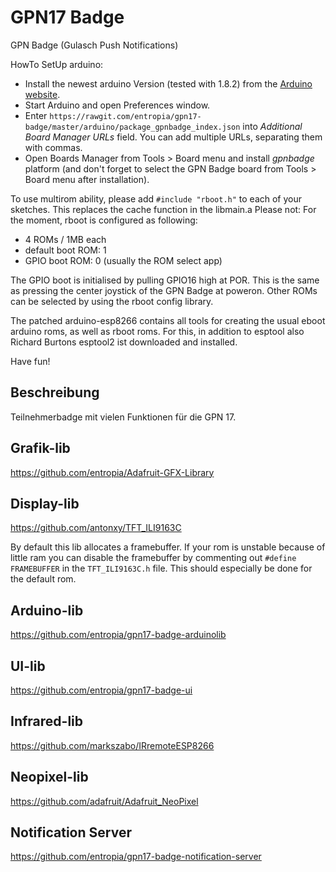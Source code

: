 # GPN17 Badge
GPN Badge (Gulasch Push Notifications)

HowTo SetUp arduino:
- Install the newest arduino Version (tested with 1.8.2) from the [Arduino website](http://www.arduino.cc/en/main/software).
- Start Arduino and open Preferences window.
- Enter ```https://rawgit.com/entropia/gpn17-badge/master/arduino/package_gpnbadge_index.json``` into *Additional Board Manager URLs* field. You can add multiple URLs, separating them with commas.
- Open Boards Manager from Tools > Board menu and install *gpnbadge* platform (and don't forget to select the GPN Badge board from Tools > Board menu after installation).

To use multirom ability, please add 
```#include "rboot.h"```
to each of your sketches. This replaces the cache function in the libmain.a
Please not: For the moment, rboot is configured as following:

- 4 ROMs / 1MB each
- default boot ROM: 1 
- GPIO boot ROM: 0 (usually the ROM select app)

The GPIO boot is initialised by pulling GPIO16 high at POR. This is the same as pressing the center joystick of the GPN Badge at poweron. Other ROMs can be selected by using the rboot config library.

The patched arduino-esp8266 contains all tools for creating the usual eboot arduino roms, as well as rboot roms.
For this, in addition to esptool also Richard Burtons esptool2 ist downloaded and installed.

Have fun!


## Beschreibung
Teilnehmerbadge mit vielen Funktionen für die GPN 17.

## Grafik-lib
https://github.com/entropia/Adafruit-GFX-Library

## Display-lib
https://github.com/antonxy/TFT_ILI9163C

By default this lib allocates a framebuffer.
If your rom is unstable because of little ram you can disable the framebuffer by commenting out `#define FRAMEBUFFER` in the `TFT_ILI9163C.h` file.
This should especially be done for the default rom.

## Arduino-lib
https://github.com/entropia/gpn17-badge-arduinolib

## UI-lib
https://github.com/entropia/gpn17-badge-ui

## Infrared-lib
https://github.com/markszabo/IRremoteESP8266

## Neopixel-lib
https://github.com/adafruit/Adafruit_NeoPixel

## Notification Server
https://github.com/entropia/gpn17-badge-notification-server
